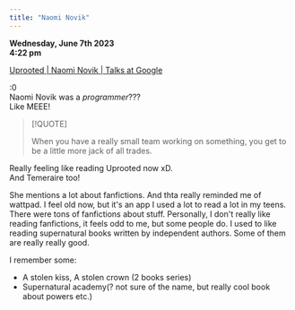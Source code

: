 ```yaml
---
title: "Naomi Novik"
---
```

**Wednesday, June 7th 2023**  
**4:22 pm**  

[Uprooted | Naomi Novik | Talks at Google](https://youtu.be/pq0Iez5Jozc)

:0  
Naomi Novik was a *programmer*???  
Like MEEE!  


> [!QUOTE] 
> 
> When you have a really small team working on something, you get to be a little more jack of all trades.

Really feeling like reading Uprooted now xD.  
And Temeraire too!   

She mentions a lot about fanfictions. And thta really reminded me of wattpad. I feel old now, but it's an app I used a lot to read a lot in my teens. There were tons of fanfictions about stuff. Personally, I don't really like reading fanfictions, it feels odd to me, but some people do. I used to like reading supernatural books written by independent authors. Some of them are really really good.

I remember some:
- A stolen kiss, A stolen crown (2 books series)
- Supernatural academy(? not sure of the name, but really cool book about powers etc.)

